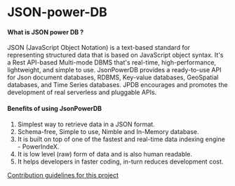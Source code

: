 # JSON-power-DB
#### What is JSON power DB ?
JSON (JavaScript Object Notation) is a text-based standard for representing structured data that is based on JavaScript object syntax. It's a Rest API-based Multi-mode DBMS that's real-time, high-performance, lightweight, and simple to use. JsonPowerDB provides a ready-to-use API for Json document databases, RDBMS, Key-value databases, GeoSpatial databases, and Time Series databases. JPDB encourages and promotes the development of real serverless and pluggable APIs.
#### Benefits of using JsonPowerDB
1.  Simplest way to retrieve data in a JSON format.
2.  Schema-free, Simple to use, Nimble and In-Memory database.
3.  It is built on top of one of the fastest and real-time data indexing engine - PowerIndeX.
4.  It is low level (raw) form of data and is also human readable.
5.  It helps developers in faster coding, in-turn reduces development cost.

[Contribution guidelines for this project](https://github.com/SarthakSinha03/JSON-HTML-code)
